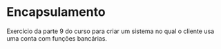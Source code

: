 # Encapsulamento

Exercício da parte 9 do curso para criar um sistema no qual o cliente usa uma conta com funções bancárias.
